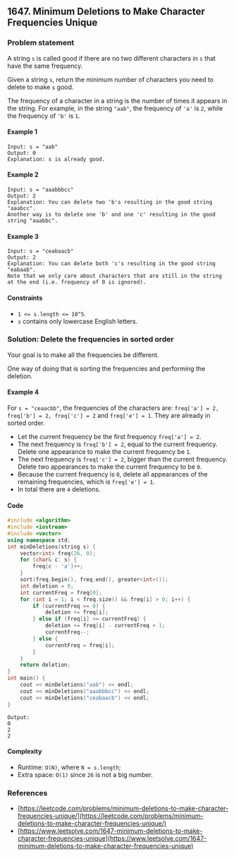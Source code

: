 ## 1647. Minimum Deletions to Make Character Frequencies Unique

### Problem statement

A string `s` is called good if there are no two different characters in `s` that have the same frequency.

Given a string `s`, return the minimum number of characters you need to delete to make `s` good.

The frequency of a character in a string is the number of times it appears in the string. For example, in the string `"aab"`, the frequency of `'a'` is `2`, while the frequency of `'b'` is `1`.

#### Example 1
```plain
Input: s = "aab"
Output: 0
Explanation: s is already good.
```

#### Example 2
```plain
Input: s = "aaabbbcc"
Output: 2
Explanation: You can delete two 'b's resulting in the good string "aaabcc".
Another way is to delete one 'b' and one 'c' resulting in the good string "aaabbc".
```

#### Example 3
```plain
Input: s = "ceabaacb"
Output: 2
Explanation: You can delete both 'c's resulting in the good string "eabaab".
Note that we only care about characters that are still in the string at the end (i.e. frequency of 0 is ignored).
``` 

#### Constraints

* `1 <= s.length <= 10^5`.
* `s` contains only lowercase English letters.

### Solution: Delete the frequencies in sorted order
Your goal is to make all the frequencies be different.

One way of doing that is sorting the frequencies and performing the deletion.

#### Example 4
For `s = "ceaacbb"`, the frequencies of the characters are: `freq['a'] = 2, freq['b'] = 2, freq['c'] = 2` and `freq['e'] = 1`. They are already in sorted order.

* Let the current frequency be the first frequency `freq['a'] = 2`.
* The next frequency is `freq['b'] = 2`, equal to the current frequency. Delete one appearance to make the current frequency be `1`.
* The next frequency is `freq['c'] = 2`, bigger than the current frequency. Delete two appearances to make the current frequency to be `0`.
* Because the current frequency is `0`, delete all appearances of the remaining frequencies, which is `freq['e'] = 1`.
* In total there are `4` deletions.

#### Code
```cpp
#include <algorithm>
#include <iostream>
#include <vector>
using namespace std;
int minDeletions(string s) {
    vector<int> freq(26, 0);
    for (char& c: s) {
        freq[c - 'a']++;
    }
    sort(freq.begin(), freq.end(), greater<int>());
    int deletion = 0;
    int currentFreq = freq[0];
    for (int i = 1; i < freq.size() && freq[i] > 0; i++) {
        if (currentFreq == 0) {
            deletion += freq[i];
        } else if (freq[i] >= currentFreq) {
            deletion += freq[i] - currentFreq + 1;
            currentFreq--;
        } else {
            currentFreq = freq[i];
        }
    }
    return deletion;
}
int main() {
    cout << minDeletions("aab") << endl;
    cout << minDeletions("aaabbbcc") << endl;
    cout << minDeletions("ceabaacb") << endl;
}
```
```plain
Output:
0
2
2
```

#### Complexity
* Runtime: `O(N)`, where `N = s.length`;
* Extra space: `O(1)` since `26` is not a big number.

### References
* [https://leetcode.com/problems/minimum-deletions-to-make-character-frequencies-unique/](https://leetcode.com/problems/minimum-deletions-to-make-character-frequencies-unique/)
* [https://www.leetsolve.com/1647-minimum-deletions-to-make-character-frequencies-unique](https://www.leetsolve.com/1647-minimum-deletions-to-make-character-frequencies-unique)
